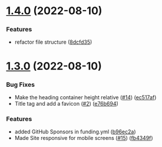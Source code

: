 # [1.4.0](https://github.com/Pradumnasaraf/Pradumnasaraf.github.io/compare/v1.3.0...v1.4.0) (2022-08-10)


### Features

* refactor file structure ([8dcfd35](https://github.com/Pradumnasaraf/Pradumnasaraf.github.io/commit/8dcfd352a4d7967dc41cb86493599b88c644a50a))



# [1.3.0](https://github.com/Pradumnasaraf/Pradumnasaraf.github.io/compare/e76b6944ea89c92d62a43cfc7b1b5c1ffa20a08a...v1.3.0) (2022-08-10)


### Bug Fixes

* Make the heading container height relative ([#14](https://github.com/Pradumnasaraf/Pradumnasaraf.github.io/issues/14)) ([ec517af](https://github.com/Pradumnasaraf/Pradumnasaraf.github.io/commit/ec517afd9fc86e7e0148e8c1fe6d3bf680d9ac34))
* Title tag and add a favicon ([#2](https://github.com/Pradumnasaraf/Pradumnasaraf.github.io/issues/2)) ([e76b694](https://github.com/Pradumnasaraf/Pradumnasaraf.github.io/commit/e76b6944ea89c92d62a43cfc7b1b5c1ffa20a08a))


### Features

* added GitHub Sponsors in funding.yml ([b96ec2a](https://github.com/Pradumnasaraf/Pradumnasaraf.github.io/commit/b96ec2af531f97bef1f692eac502cd7888bee9b5))
* Made Site responsive for mobile screens ([#15](https://github.com/Pradumnasaraf/Pradumnasaraf.github.io/issues/15)) ([fb4349f](https://github.com/Pradumnasaraf/Pradumnasaraf.github.io/commit/fb4349fbcb1d91f953ed76af75e2902d39c29f8d))




